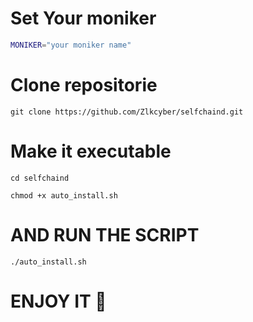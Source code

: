 # Set Your moniker 
```bash
MONIKER="your moniker name"
```

# Clone repositorie
``` 
git clone https://github.com/Zlkcyber/selfchaind.git
```
# Make it executable
```
cd selfchaind
```
```
chmod +x auto_install.sh
```

# AND RUN THE SCRIPT
```
./auto_install.sh
```

# ENJOY IT 🤝
